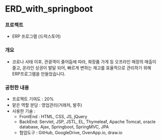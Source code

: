 # ERD_with_springboot

### 프로젝트


   * ERP 프로그램 (드럭스토어)

### 개요

   * 코로나 사태 이후, 관광객이 줄어듬에 따라, 화장품 가게 등 오프라인 매장의 매출이 줄고, 
                      온라인 상권이 발달 되어, 빠르게 변하는 재고를 효율적으로 관리하기 위해 ERP프로그램을 만들었습니다.
  
### 공헌한 내용

   * 프로젝트 기여도 : 20%
   * 맡은 역할 분담 : 영업관리(거래처, 발주)
   * 사용한 기술 :
       * FrontEnd : HTML, CSS, JS, jQuery
       * BackEnd: Servlet, JSP, JSTL, EL, Thymeleaf, Apache Tomcat, 
                  oracle database, Ajax, Springboot, SpringMVC, JPA
       * 협업도구 : GitHub, GoogleDrive, OvenApp.io, draw.io
